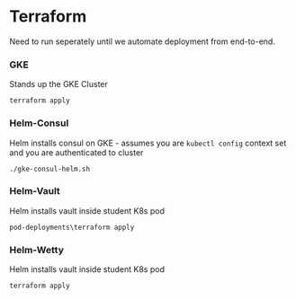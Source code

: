# Terraform 

Need to run seperately until we automate deployment from end-to-end.

### GKE

Stands up the GKE Cluster

```terraform apply```

### Helm-Consul

Helm installs consul on GKE - assumes you are `kubectl config` context set and you are authenticated to cluster

```./gke-consul-helm.sh```

### Helm-Vault

Helm installs vault inside student K8s pod

```pod-deployments\terraform apply```

### Helm-Wetty


Helm installs vault inside student K8s pod

```terraform apply```


